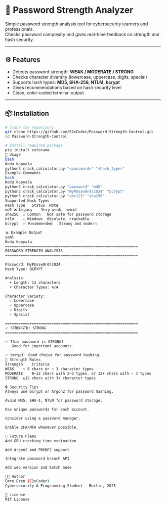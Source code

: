 # 🔐 Password Strength Analyzer

Simple password strength analysis tool for cybersecurity learners and professionals.  
Checks password complexity and gives real-time feedback on strength and hash security.

---

## ⚙️ Features
- Detects password strength: **WEAK / MODERATE / STRONG**
- Checks character diversity (lowercase, uppercase, digits, special)
- Supports hash types: **MD5, SHA-256, NTLM, bcrypt**
- Gives recommendations based on hash security level
- Clean, color-coded terminal output

---

## 📦 Installation
```bash
# Clone the repository
git clone https://github.com/E2xCoder/Password-Strength-Control.git
cd Password-Strength-Control

# Install required package
pip install colorama
🚀 Usage
bash
Kodu kopyala
python3 crack_calculator.py "<password>" "<hash_type>"
Example Commands
bash
Kodu kopyala
python3 crack_calculator.py "password" "md5"
python3 crack_calculator.py "MyP@ssw0rd!2024" "bcrypt"
python3 crack_calculator.py "abc123" "sha256"
Supported Hash Types
Hash Type	Status	Note
md5	❌ Legacy	Very weak, avoid
sha256	⚠️ Common	Not safe for password storage
ntlm	⚠️ Windows	Obsolete, crackable
bcrypt	✅ Recommended	Strong and modern

📊 Example Output
yaml
Kodu kopyala
============================================================
PASSWORD STRENGTH ANALYSIS
============================================================

Password: MyP@ssw0rd!2024
Hash Type: BCRYPT

Analysis:
  • Length: 13 characters
  • Character Types: 4/4

Character Variety:
  ✓ Lowercase
  ✓ Uppercase
  ✓ Digits
  ✓ Special

============================================================
✅ STRENGTH: STRONG
============================================================

✅ This password is STRONG!
   Good for important accounts.

✅ bcrypt: Good choice for password hashing.
🧠 Strength Rules
Strength	Criteria
WEAK	< 8 chars or < 3 character types
MODERATE	8–12 chars with 2–3 types, or 12+ chars with < 3 types
STRONG	≥12 chars with 3+ character types

🔒 Security Tips
Always use bcrypt or Argon2 for password hashing.

Avoid MD5, SHA-1, NTLM for password storage.

Use unique passwords for each account.

Consider using a password manager.

Enable 2FA/MFA whenever possible.

🚧 Future Plans
Add GPU cracking time estimation

Add Argon2 and PBKDF2 support

Integrate password breach API

Add web version and batch mode

🧑‍💻 Author
Emre Eren (E2xCoder)
Cybersecurity & Programming Student — Berlin, 2025

📄 License
MIT License

